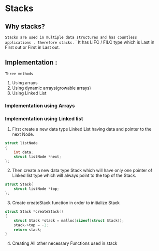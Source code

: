 # Stacks

## Why stacks?

`Stacks are used in multiple data structures and has countless applications , therefore stacks.`
` It has LIFO / FILO type which is Last in First out or First in Last out.

## Implementation :

`Three methods`

1. Using arrays
2. Using dynamic arrays(growable arrays)
3. Using Linked List

### Implementation using Arrays

### Implementation using Linked list

1. First create a new data type Linked List having data and pointer to the next Node.

```c
struct listNode
{
    int data;
    struct listNode *next;
};

```

2. Then create a new data type Stack which will have only one pointer of Linked list type which will always point to the top of the Stack.

```c
struct Stack{
    struct listNode *top;
};
```

3. Create createStack function in order to initialize Stack

```c
struct Stack *createStack()
{
    struct Stack *stack = malloc(sizeof(struct Stack));
    stack->top = -1;
    return stack;
}
```

4. Creating All other necessary Functions used in stack

